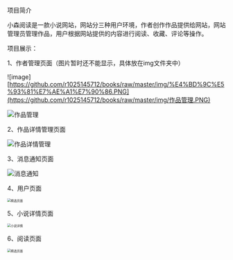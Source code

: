 项目简介

小森阅读是一款小说网站，网站分三种用户环境，作者创作作品提供给网站，网站管理员管理作品，用户根据网站提供的内容进行阅读、收藏、评论等操作。

项目展示：

1、作者管理页面（图片暂时还不能显示，具体放在img文件夹中）

![image][https://github.com/r1025145712/books/raw/master/img/%E4%BD%9C%E5%93%81%E7%AE%A1%E7%90%86.PNG](https://github.com/r1025145712/books/raw/master/img/作品管理.PNG)

![作品管理](C:\Users\ruanjingfeng\Desktop\论文相关\作品管理.PNG)

2、作品详情管理页面

![作品详情管理](C:\Users\ruanjingfeng\Desktop\论文相关\作品详情管理.PNG)

3、消息通知页面

![消息通知](C:\Users\ruanjingfeng\Desktop\论文相关\消息通知.PNG)

4、用户页面

<img src="C:\Users\ruanjingfeng\Desktop\论文相关\精选页面.PNG" alt="精选页面" style="zoom: 50%;" />

5、小说详情页面

<img src="C:\Users\ruanjingfeng\Desktop\论文相关\小说详情.PNG" alt="小说详情" style="zoom:50%;" />

6、阅读页面

<img src="C:\Users\ruanjingfeng\Desktop\论文相关\精选页面.PNG" alt="精选页面" style="zoom: 50%;" />